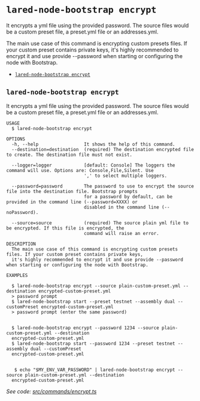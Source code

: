 `lared-node-bootstrap encrypt`
==============================

It encrypts a yml file using the provided password. The source files would be a custom preset file, a preset.yml file or an addresses.yml.

The main use case of this command is encrypting custom presets files. If your custom preset contains private keys, it's highly recommended to encrypt it and use provide --password when starting or configuring the node with Bootstrap.

* [`lared-node-bootstrap encrypt`](#lared-node-bootstrap-encrypt)

## `lared-node-bootstrap encrypt`

It encrypts a yml file using the provided password. The source files would be a custom preset file, a preset.yml file or an addresses.yml.

```
USAGE
  $ lared-node-bootstrap encrypt

OPTIONS
  -h, --help                 It shows the help of this command.
  --destination=destination  (required) The destination encrypted file to create. The destination file must not exist.

  --logger=logger            [default: Console] The loggers the command will use. Options are: Console,File,Silent. Use
                             ',' to select multiple loggers.

  --password=password        The password to use to encrypt the source file into the destination file. Bootstrap prompts
                             for a password by default, can be provided in the command line (--password=XXXX) or
                             disabled in the command line (--noPassword).

  --source=source            (required) The source plain yml file to be encrypted. If this file is encrypted, the
                             command will raise an error.

DESCRIPTION
  The main use case of this command is encrypting custom presets files. If your custom preset contains private keys, 
  it's highly recommended to encrypt it and use provide --password when starting or configuring the node with Bootstrap.

EXAMPLES

  $ lared-node-bootstrap encrypt --source plain-custom-preset.yml --destination encrypted-custom-preset.yml
  > password prompt
  $ lared-node-bootstrap start --preset testnet --assembly dual --customPreset encrypted-custom-preset.yml
  > password prompt (enter the same password)
        

  $ lared-node-bootstrap encrypt --password 1234 --source plain-custom-preset.yml --destination 
  encrypted-custom-preset.yml
  $ lared-node-bootstrap start --password 1234 --preset testnet --assembly dual --customPreset 
  encrypted-custom-preset.yml


   $ echo "$MY_ENV_VAR_PASSWORD" | lared-node-bootstrap encrypt --source plain-custom-preset.yml --destination 
  encrypted-custom-preset.yml
```

_See code: [src/commands/encrypt.ts](https://github.com/lared-association/lared-node-bootstrap/blob/v1.1.5/src/commands/encrypt.ts)_
